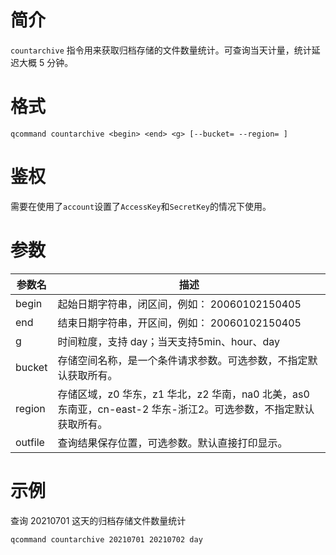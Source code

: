 # 简介

`countarchive` 指令用来获取归档存储的文件数量统计。可查询当天计量，统计延迟大概 5 分钟。


# 格式
```
qcommand countarchive <begin> <end> <g> [--bucket= --region= ]
```

# 鉴权

需要在使用了`account`设置了`AccessKey`和`SecretKey`的情况下使用。

# 参数

|参数名|描述|
|-----|-----|
|begin|起始日期字符串，闭区间，例如： 20060102150405|
|end| 结束日期字符串，开区间，例如： 20060102150405|
|g|时间粒度，支持 day；当天支持5min、hour、day|
|bucket|存储空间名称，是一个条件请求参数。可选参数，不指定默认获取所有。|
|region|存储区域，z0 华东，z1 华北，z2 华南，na0 北美，as0 东南亚，cn-east-2 华东-浙江2。可选参数，不指定默认获取所有。|
|outfile| 查询结果保存位置，可选参数。默认直接打印显示。|

# 示例

查询 20210701 这天的归档存储文件数量统计
```
qcommand countarchive 20210701 20210702 day
```

